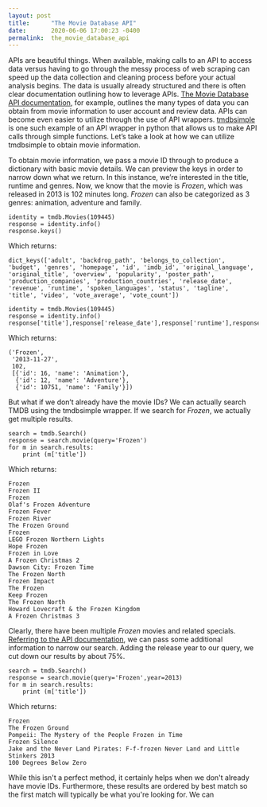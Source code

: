 ```yaml
---
layout: post
title:      "The Movie Database API"
date:       2020-06-06 17:00:23 -0400
permalink:  the_movie_database_api
---
```



APIs are beautiful things. When available, making calls to an API to access data versus having to go through the messy process of web scraping can speed up the data collection and cleaning process before your actual analysis begins. The data is usually already structured and there is often clear documentation outlining how to leverage APIs. [The Movie Database API documentation](https://developers.themoviedb.org/3/getting-started/introduction), for example, outlines the many types of data you can obtain from movie information to user account and review data. APIs can become even easier to utilize through the use of API wrappers. [tmdbsimple](https://github.com/celiao/tmdbsimple) is one such example of an API wrapper in python that allows us to make API calls through simple functions. Let’s take a look at how we can utilize tmdbsimple to obtain movie information.

To obtain movie information, we pass a movie ID through to produce a dictionary with basic movie details.  We can preview the keys in order to narrow down what we return. In this instance, we’re interested in the title, runtime and genres. Now, we know that the movie is *Frozen*, which was released in 2013 is 102 minutes long. *Frozen* can also be categorized as 3 genres: animation, adventure and family. 


```
identity = tmdb.Movies(109445)
response = identity.info()
response.keys()
```

Which returns: 

```
dict_keys(['adult', 'backdrop_path', 'belongs_to_collection', 'budget', 'genres', 'homepage', 'id', 'imdb_id', 'original_language', 'original_title', 'overview', 'popularity', 'poster_path', 'production_companies', 'production_countries', 'release_date', 'revenue', 'runtime', 'spoken_languages', 'status', 'tagline', 'title', 'video', 'vote_average', 'vote_count'])
```

```
identity = tmdb.Movies(109445)
response = identity.info()
response['title'],response['release_date'],response['runtime'],response['genres']
```

Which returns:

```
('Frozen',
 '2013-11-27',
 102,
 [{'id': 16, 'name': 'Animation'},
  {'id': 12, 'name': 'Adventure'},
  {'id': 10751, 'name': 'Family'}])
```

But what if we don’t already have the movie IDs? We can actually search TMDB using the tmdbsimple wrapper. If we search for *Frozen*, we actually get multiple results. 


```
search = tmdb.Search()
response = search.movie(query='Frozen')
for m in search.results:
    print (m['title'])
```
Which returns: 

```
Frozen
Frozen II
Frozen
Olaf's Frozen Adventure
Frozen Fever
Frozen River
The Frozen Ground
Frozen
LEGO Frozen Northern Lights
Hope Frozen
Frozen in Love
A Frozen Christmas 2
Dawson City: Frozen Time
The Frozen North
Frozen Impact
The Frozen
Keep Frozen
The Frozen North
Howard Lovecraft & the Frozen Kingdom
A Frozen Christmas 3
```

Clearly, there have been multiple *Frozen* movies and related specials.[ Referring to the API documentation](https://developers.themoviedb.org/3/search/search-movies), we can pass some additional information to narrow our search. Adding the release year to our query, we cut down our results by about 75%. 

```
search = tmdb.Search()
response = search.movie(query='Frozen',year=2013)
for m in search.results:
    print (m['title'])
```

Which returns:

```
Frozen
The Frozen Ground
Pompeii: The Mystery of the People Frozen in Time
Frozen Silence
Jake and the Never Land Pirates: F-f-frozen Never Land and Little Stinkers 2013
100 Degrees Below Zero
```

While this isn't a perfect method, it certainly helps when we don't already have movie IDs. Furthermore, these results are ordered by best match so the first match will typically be what you're looking for. We can  
		
		






